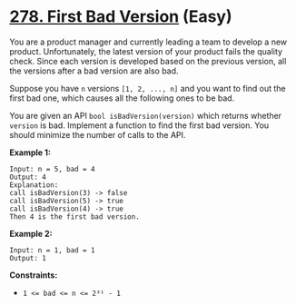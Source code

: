 # [278. First Bad Version][link] (Easy)

[link]: https://leetcode.com/problems/first-bad-version/

You are a product manager and currently leading a team to develop a new product. Unfortunately, the
latest version of your product fails the quality check. Since each version is developed based on the
previous version, all the versions after a bad version are also bad.

Suppose you have `n` versions `[1, 2, ..., n]` and you want to find out the first bad one, which
causes all the following ones to be bad.

You are given an API `bool isBadVersion(version)` which returns whether `version` is bad. Implement
a function to find the first bad version. You should minimize the number of calls to the API.

**Example 1:**

```
Input: n = 5, bad = 4
Output: 4
Explanation:
call isBadVersion(3) -> false
call isBadVersion(5) -> true
call isBadVersion(4) -> true
Then 4 is the first bad version.
```

**Example 2:**

```
Input: n = 1, bad = 1
Output: 1
```

**Constraints:**

- `1 <= bad <= n <= 2³¹ - 1`
